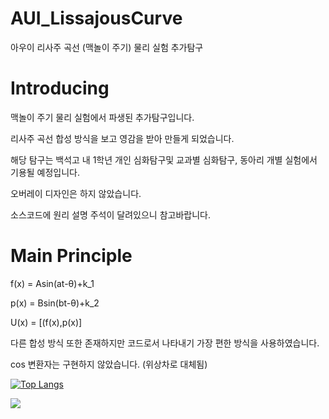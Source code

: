 # AUI_LissajousCurve
아우이 리사주 곡선 (맥놀이 주기) 물리 실험 추가탐구

# Introducing
맥놀이 주기 물리 실험에서 파생된 추가탐구입니다.


리사주 곡선 합성 방식을 보고 영감을 받아 만들게 되었습니다.


해당 탐구는 백석고 내 1학년 개인 심화탐구및 교과별 심화탐구, 동아리 개별 실험에서 기용될 예정입니다.


오버레이 디자인은 하지 않았습니다.


소스코드에 원리 설명 주석이 달려있으니 참고바랍니다.

# Main Principle
f(x) = Asin(at-θ)+k_1


p(x) = Bsin(bt-θ)+k_2


U(x) = [(f(x),p(x)]


다른 합성 방식 또한 존재하지만 코드로서 나타내기 가장 편한 방식을 사용하였습니다.


cos 변환자는 구현하지 않았습니다. (위상차로 대체됨)



[![Top Langs](https://github-readme-stats.vercel.app/api/top-langs/?username=s-dumbman)](https://github.com/s-dumbman/github-readme-stats)


<a href="https://github.com/s-dumbman"><img src="https://hits.seeyoufarm.com/api/count/incr/badge.svg?url=https%3A%2F%2Fgithub.com%2Fseondal&count_bg=%23000000&title_bg=%23000000&icon=github.svg&icon_color=%23E7E7E7&title=GitHub&edge_flat=false)"/></a>
